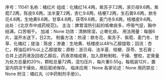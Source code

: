 序号：11041
名称：橘红片
组成：化橘红14.4两，紫苏子7.2两，浙贝母9.6两，紫菀7.2两，陈皮9.6两，法半夏7.2两，杏仁9.6两，桔梗7.2两，生石膏9.6两，款冬花4.8两，生地黄9.6两，甘草4.8两，茯苓9.6两，麦门冬9.6两，栝楼皮9.6两。
出处：《北京市中成药规范》。
主治：脾胃湿热引起的咳嗽痰多，呼吸气促，胸中结满，口苦咽干。
加减：None
功效：清肺除湿，止嗽化痰。
用法用量：每服6片，温开水送下，日2次。
制备方法：热浸：款冬花、紫苏子、紫菀、麦门冬、甘草、化橘红；提油：陈皮；渗漉：生地黄、栝楼皮以48％乙醇提取；回流：杏仁，榨油后85％以上乙醇提取；原粉：浙贝母、法半夏、桔梗、茯苓、生石膏；合并上述药液及回收乙醇后，药液浓缩成膏，加入原粉制粒、干燥、整粒，定膏量为处方总量的20％，颗粒总量72两，混匀压片，每片重0.55g，每瓶装12片，置室内阴凉干燥处，用后密闭保存。
临床应用：None
各家论述：None
用药禁忌：None
附注：橘红丸（《中药制剂手册》）。
